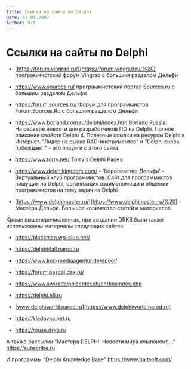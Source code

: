 ```yaml
---
Title: Ссылки на сайты по Delphi
Date: 01.01.2007
Author: Vit
---
```



Ссылки на сайты по Delphi
=========================

- [https://forum.vingrad.ru/](https://forum.vingrad.ru/%20)
программистский форум Vingrad с большим разделом Дельфи

- <https://www.sources.ru/> программистский портал Sources.ru с большим
разделом Дельфи

- <https://forum.sources.ru/> Форум для программистов Forum.Sources.Ru с
большим разделом Дельфи

- <https://www.borland.com.ru/delphi/index.htm> Borland Russia:  
На сервере новости для разработчиков ПО на Delphi. Полное описание
свойств Delphi 4. Полезные ссылки на ресурсы Delphi в Интернет. "Лидер
на рынке RAD-инструментов" и "Delphi снова побеждает!" - это лозунги
с этого сайта.

- <https://www.torry.net/> Torry's Delphi Pages:

- <https://www.delphikingdom.com/> - 'Королевство Дельфи' - Виртуальный
клуб программистов. Сайт для программистов пишущих на Delphi,
организация взаимопомощи и общение программистов на тему задач на Delphi

- [https://www.delphimaster.ru/](https://www.delphimaster.ru/%20) -
Мастера Дельфи. Большое количество статей и материалов.


Кроме вышеперечисленных, при создании DRKB были также использованы
материалы следующих сайтов:

- <https://blackman.wp-club.net/>

- <https://delphi4all.narod.ru>

- <https://www.lmc-mediaagentur.de/dpool/>

- <https://forum.pascal.dax.ru/>

- <https://www.swissdelphicenter.ch/en/tipsindex.php>

- <https://delphi.h5.ru>

- [www.delphiworld.narod.ru](https://www.delphiworld.narod.ru)

- <https://kladovka.net.ru>

- <https://rouse.drkb.ru>

А также рассылки "Мастера DELPHI. Новости мира компонент,..."
<https://subscribe.ru>

И программы "Delphi Knowledge Base" <https://www.baltsoft.com/>
